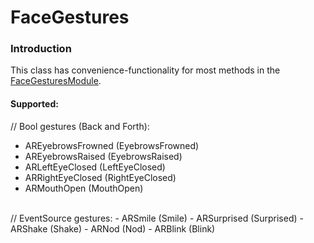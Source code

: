 # FaceGestures
### Introduction
This class has convenience-functionality for most methods in the [FaceGesturesModule](https://sparkar.facebook.com/ar-studio/learn/documentation/reference/classes/facegesturesmodule/).

#### Supported:
// Bool gestures (Back and Forth):
- AREyebrowsFrowned (EyebrowsFrowned)
- AREyebrowsRaised (EyebrowsRaised)
- ARLeftEyeClosed (LeftEyeClosed)
- ARRightEyeClosed (RightEyeClosed)
- ARMouthOpen (MouthOpen)
<br>
// EventSource gestures:
- ARSmile (Smile)
- ARSurprised (Surprised)
- ARShake (Shake)
- ARNod (Nod)
- ARBlink (Blink)